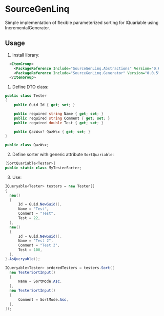 # SourceGenLinq

Simple implementation of flexible parameterized sorting for IQuariable using IncrementalGenerator.

## Usage

1. Install library:

```xml
  <ItemGroup>
    <PackageReference Include="SourceGenLinq.Abstractions" Version="0.0.5" />
    <PackageReference Include="SourceGenLinq.Generator" Version="0.0.5" OutputItemType="Analyzer" ReferenceOutputAssembly="false"/>
  </ItemGroup>
```

1. Define DTO class:

```csharp
public class Tester
{
    public Guid Id { get; set; }

    public required string Name { get; set; }
    public required string Comment { get; set; }
    public required double Test { get; set; }

    public QazWsx? QazWsx { get; set; }
}

public class QazWsx;
```

2. Define sorter with generic attribute `SortQuariable`:

```csharp
[SortQuariable<Tester>]
public static class MyTesterSorter;
```

3. Use:

```csharp
IQueryable<Tester> testers = new Tester[]
{
  new()
  {
      Id = Guid.NewGuid(),
      Name = "Test",
      Comment = "Test",
      Test = 22,
  },
  new()
  {
      Id = Guid.NewGuid(),
      Name = "Test 2",
      Comment = "Test 3",
      Test = 100,
  },
}.AsQueryable();

IQueryable<Tester> orderedTesters = testers.Sort([
  new TesterSortInput()
  {
      Name = SortMode.Asc,
  },
  new TesterSortInput()
  {
      Comment = SortMode.Asc,
  },
]);

```
